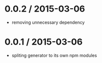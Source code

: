 0.0.2 / 2015-03-06
==================

  * removing unnecessary dependency

0.0.1 / 2015-03-06
==================

  * spliting generator to its own npm modules
